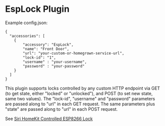 # EspLock Plugin

Example config.json:

    {
      "accessories": [
        {
            "accessory": "EspLock",
            "name": "Front Door",
            "url": "your-custom-or-homegrown-service-url",
			"lock-id": "1",
            "username" : "your-username",
			"password" : "your-password"
        }
      ]
    }

This plugin supports locks controlled by any custom HTTP endpoint via GET (to get state, either "locked" or "unlocked"), and POST (to set new state, same two values). The "lock-id", "username" and "password" parameters are passed along to "url" in each GET request. The same parameters plus "state" are passed along to "url" in each POST request.

See [Siri HomeKit Controlled ESP8266 Lock](https://blog.aprbrother.com/p/710)
